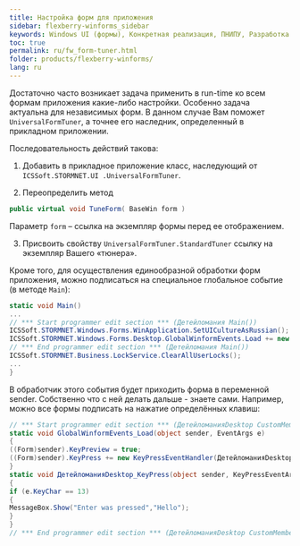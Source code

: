 ```yaml
---
title: Настройка форм для приложения
sidebar: flexberry-winforms_sidebar
keywords: Windows UI (формы), Конкретная реализация, ПНИПУ, Разработка
toc: true
permalink: ru/fw_form-tuner.html
folder: products/flexberry-winforms/
lang: ru
---
```


Достаточно часто возникает задача применить в run-time ко всем формам приложения какие-либо настройки. Особенно задача актуальна для независимых форм. В данном случае Вам поможет `UniversalFormTuner`, а точнее его наследник, определенный в прикладном приложении.


Последовательность действий такова:

1. Добавить в прикладное приложение класс, наследующий от `ICSSoft.STORMNET.UI .UniversalFormTuner`.

0. Переопределить метод 

```csharp
public virtual void TuneForm( BaseWin form )
```

Параметр `form` – ссылка на экземпляр формы перед ее отображением.

3. Присвоить свойству `UniversalFormTuner.StandardTuner` ссылку на экземпляр Вашего «тюнера».


Кроме того, для осуществления единообразной обработки форм приложения, можно подписаться на специальное глобальное событие (в методе `Main`):

```csharp
static void Main()
...
// *** Start programmer edit section *** (Детейломания Main())
ICSSoft.STORMNET.Windows.Forms.WinApplication.SetUICultureAsRussian();
ICSSoft.STORMNET.Windows.Forms.Desktop.GlobalWinformEvents.Load += new EventHandler(GlobalWinformEvents_Load);
// *** End programmer edit section *** (Детейломания Main())
ICSSoft.STORMNET.Business.LockService.ClearAllUserLocks();
...
}
```

В обработчик этого события будет приходить форма в переменной sender. Собственно что с ней делать дальше - знаете сами. Например, можно все формы подписать на нажатие определённых клавиш:

```csharp
// *** Start programmer edit section *** (ДетейломанияDesktop CustomMembers)
static void GlobalWinformEvents_Load(object sender, EventArgs e)
{
((Form)sender).KeyPreview = true;
((Form)sender).KeyPress += new KeyPressEventHandler(ДетейломанияDesktop_KeyPress);
}
static void ДетейломанияDesktop_KeyPress(object sender, KeyPressEventArgs e)
{
if (e.KeyChar == 13)
{
MessageBox.Show("Enter was pressed","Hello");
}
}
// *** End programmer edit section *** (ДетейломанияDesktop CustomMembers)
``` 

